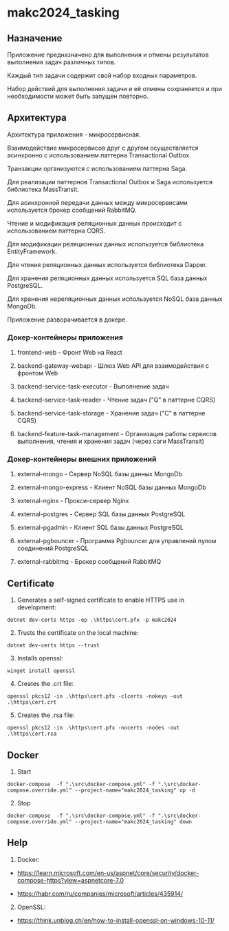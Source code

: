 # makc2024_tasking

## Назначение

Приложение предназначено для выполнения и отмены результатов выполнения задач различных типов.

Каждый тип задачи содержит свой набор входных параметров.

Набор действий для выполнения задачи и её отмены сохраняется и при необходимости может быть запущен повторно.

## Архитектура

Архитектура приложения - микросервисная.

Взаимодействие микросервисов друг с другом осуществляется асинхронно с использованием паттерна Transactional Outbox.

Транзакции организуются с использованием паттерна Saga.

Для реализации паттернов Transactional Outbox и Saga используется библиотека MassTransit.

Для асинхронной передачи данных между микросервисами используется брокер сообщений RabbitMQ.

Чтение и модификация реляционных данных происходит с использованием паттерна CQRS.

Для модификации реляционных данных используется библиотека EntityFramework.

Для чтения реляционных данных используется библиотека Dapper.

Для хранения реляционных данных используется SQL база данных PostgreSQL.

Для хранения нереляционных данных используется NoSQL база данных MongoDb.

Приложение разворачивается в докере.

### Докер-контейнеры приложения

1. frontend-web - Фронт Web на React

2. backend-gateway-webapi - Шлюз Web API для взаимодействия с фронтом Web

3. backend-service-task-executor - Выполнение задач

4. backend-service-task-reader - Чтение задач ("Q" в паттерне CQRS)

5. backend-service-task-storage - Хранение задач ("С" в паттерне CQRS)

6. backend-feature-task-management - Организация работы сервисов выполнения, чтения и хранения задач (через саги MassTransit)

### Докер-контейнеры внешних приложений

1. external-mongo - Сервер NoSQL базы данных MongoDb

2. external-mongo-express - Клиент NoSQL базы данных MongoDb

3. external-nginx - Прокси-сервер Nginx

4. external-postgres - Сервер SQL базы данных PostgreSQL

5. external-pgadmin - Клиент SQL базы данных PostgreSQL

6. external-pgbouncer - Программа Pgbouncer для управлений пулом соединений PostgreSQL

7. external-rabbitmq - Брокер сообщений RabbitMQ

## Certificate

1. Generates a self-signed certificate to enable HTTPS use in development:

```
dotnet dev-certs https -ep .\https\cert.pfx -p makc2024
```

2. Trusts the certificate on the local machine:

```
dotnet dev-certs https --trust
```

3. Installs openssl:

```
winget install openssl
```

4. Creates the .crt file:

```
openssl pkcs12 -in .\https\cert.pfx -clcerts -nokeys -out .\https\cert.crt
```

5. Creates the .rsa file:

```
openssl pkcs12 -in .\https\cert.pfx -nocerts -nodes -out .\https\cert.rsa
```

## Docker

1. Start

```
docker-compose  -f ".\src\docker-compose.yml" -f ".\src\docker-compose.override.yml" --project-name="makc2024_tasking" up -d
```

2. Stop

```
docker-compose  -f ".\src\docker-compose.yml" -f ".\src\docker-compose.override.yml" --project-name="makc2024_tasking" down
```

## Help

1. Docker:

- https://learn.microsoft.com/en-us/aspnet/core/security/docker-compose-https?view=aspnetcore-7.0

- https://habr.com/ru/companies/microsoft/articles/435914/

2. OpenSSL:

- https://think.unblog.ch/en/how-to-install-openssl-on-windows-10-11/
